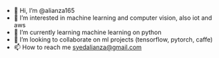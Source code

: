 - 👋 Hi, I’m @alianza165
- 👀 I’m interested in machine learning and computer vision, also iot and aws
- 🌱 I’m currently learning machine learning on python
- 💞️ I’m looking to collaborate on ml projects (tensorflow, pytorch, caffe)
- 📫 How to reach me syedalianza@gmail.com

<!---
alianza165/alianza165 is a ✨ special ✨ repository because its `README.md` (this file) appears on your GitHub profile.
You can click the Preview link to take a look at your changes.
--->
